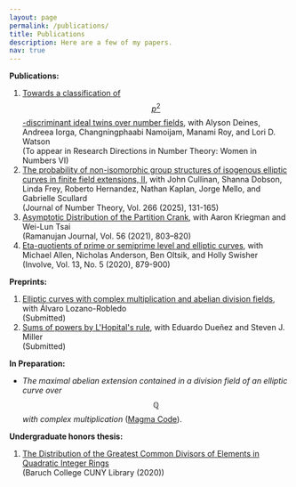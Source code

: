 ```yaml
---
layout: page
permalink: /publications/
title: Publications
description: Here are a few of my papers.
nav: true
---
```


**Publications:**
1. [Towards a classification of $$p^2$$-discriminant ideal twins over number fields](https://arxiv.org/abs/2403.01287), with Alyson Deines, Andreea Iorga, Changningphaabi Namoijam, Manami Roy, and Lori D. Watson <br /> (To appear in Research Directions in Number Theory: Women in Numbers VI)
2. [The probability of non-isomorphic group structures of isogenous elliptic curves in finite field extensions, II](https://arxiv.org/abs/2401.06250), with John Cullinan, Shanna Dobson, Linda Frey, Roberto Hernandez, Nathan Kaplan, Jorge Mello, and Gabrielle Scullard <br /> (Journal of Number Theory, Vol. 266 (2025), 131-165)
3. [Asymptotic Distribution of the Partition Crank](https://arxiv.org/abs/1909.12806), with Aaron Kriegman and Wei-Lun Tsai <br /> (Ramanujan Journal, Vol. 56 (2021), 803–820)
4. [Eta-quotients of prime or semiprime level and elliptic curves](https://arxiv.org/abs/1901.10511), with Michael Allen, Nicholas Anderson, Ben Oltsik, and Holly Swisher <br /> (Involve, Vol. 13, No. 5 (2020), 879-900)

**Preprints:**
1. [Elliptic curves with complex multiplication and abelian division fields](https://arxiv.org/abs/2308.00668), with Álvaro Lozano-Robledo <br /> (Submitted)
2. [Sums of powers by L'Hopital's rule](https://arxiv.org/abs/2302.03624), with Eduardo Dueñez and Steven J. Miller <br /> (Submitted)

<!--
3. Alyson Deines, Asimina S. Hamakiotes, Andreea Iorga, Changningphaabi Namoijam, Manami Roy, and Lori D. Watson, *Towards a classification of* $$p^2$$*-discriminant ideal twins over number fields*, to appear in Research Directions in Number Theory: Women in Numbers VI ([arxiv](https://arxiv.org/abs/2403.01287)).
4. John Cullinan, Shanna Dobson, Linda Frey, Asimina S. Hamakiotes, Roberto Hernandez, Nathan Kaplan, Jorge Mello, and Gabrielle Scullard, *The probability of non-isomorphic group structures of isogenous elliptic curves in finite field extensions, II*, submitted ([arxiv](https://arxiv.org/abs/2401.06250)).
5. Asimina S. Hamakiotes and Álvaro Lozano-Robledo, *Elliptic curves with complex multiplication and abelian division fields*, submitted ([arxiv](https://arxiv.org/abs/2308.00668)).
6. Asimina S. Hamakiotes, Aaron Kriegman, and Wei-Lun Tsai, *Asymptotic Distribution of the Partition Crank*, Ramanujan Journal, Vol. 56 (2021), 803–820 ([arxiv](https://arxiv.org/abs/1909.12806)).
7. Michael Allen, Nicholas Anderson, Asimina S. Hamakiotes, Ben Oltsik, and Holly Swisher, *Eta-quotients of prime or semiprime level and elliptic curves*, Involve, Vol. 13, No. 5 (2020), 879-900 ([arxiv](https://arxiv.org/abs/1901.10511)).
-->

<!--**Submitted:**-->

**In Preparation:** 
* *The maximal abelian extension contained in a division field of an elliptic curve over $$\mathbb{Q}$$ with complex multiplication* ([Magma Code](https://github.com/asiminah/max-ab-extn-contained-in-div-flds)).

**Undergraduate honors thesis:**
1. [The Distribution of the Greatest Common Divisors of Elements in Quadratic Integer Rings](https://academicworks.cuny.edu/bb_etds/99/) <br /> (Baruch College CUNY Library (2020))

<!-- 1. Asimina S. Hamakiotes, *The Distribution of the Greatest Common Divisors of Elements in Quadratic Integer Rings*, Baruch College CUNY Library (2020) ([academicworks](https://academicworks.cuny.edu/bb_etds/99/)). -->
